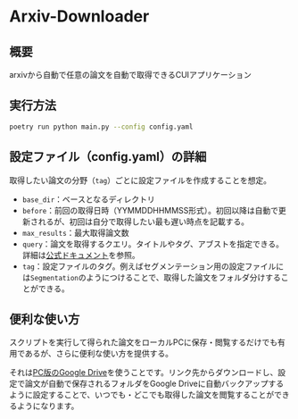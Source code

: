 # Arxiv-Downloader
## 概要
arxivから自動で任意の論文を自動で取得できるCUIアプリケーション

## 実行方法
```bash
poetry run python main.py --config config.yaml
```

## 設定ファイル（config.yaml）の詳細
取得したい論文の分野（`tag`）ごとに設定ファイルを作成することを想定。
- `base_dir`：ベースとなるディレクトリ
- `before`：前回の取得日時（YYMMDDHHMMSS形式）。初回以降は自動で更新されるが、初回は自分で取得したい最も遅い時点を記載する。
- `max_results`：最大取得論文数
- `query`：論文を取得するクエリ。タイトルやタグ、アブストを指定できる。詳細は[公式ドキュメント](https://pypi.org/project/arxiv/)を参照。
- `tag`：設定ファイルのタグ。例えばセグメンテーション用の設定ファイルには`Segmentation`のようにつけることで、取得した論文をフォルダ分けすることができる。

## 便利な使い方
スクリプトを実行して得られた論文をローカルPCに保存・閲覧するだけでも有用であるが、さらに便利な使い方を提供する。

それは[PC版のGoogle Drive](https://www.google.com/intl/ja_jp/drive/download/)を使うことです。リンク先からダウンロードし、設定で論文が自動で保存されるフォルダをGoogle Driveに自動バックアップするように設定することで、いつでも・どこでも取得した論文を閲覧することができるようになります。
